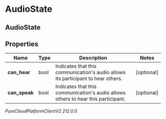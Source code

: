 # AudioState

## AudioState

## Properties

|Name | Type | Description | Notes|
|------------ | ------------- | ------------- | -------------|
| **can_hear** | bool | Indicates that this communication&#39;s audio allows its participant to hear others. | [optional] |
| **can_speak** | bool | Indicates that this communication&#39;s audio allows others to hear this participant. | [optional] |



_PureCloudPlatformClientV2 212.0.0_
